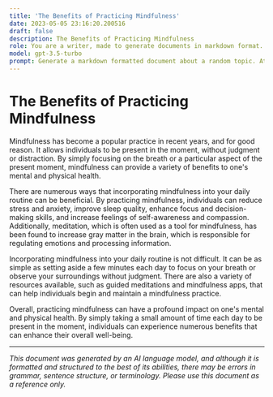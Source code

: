 ```yaml
---
title: 'The Benefits of Practicing Mindfulness'
date: 2023-05-05 23:16:20.200516
draft: false
description: The Benefits of Practicing Mindfulness
role: You are a writer, made to generate documents in markdown format. It is very important that all of the documents you generate are in valid markdown format.
model: gpt-3.5-turbo
prompt: Generate a markdown formatted document about a random topic. At the bottom, include a disclaimer explaining that the document was generated by you. The first line of the document should be the title. Make sure that the entire document is in proper markdown format, using a mix of various tags to make the document visually appealing.
---
```


# The Benefits of Practicing Mindfulness

Mindfulness has become a popular practice in recent years, and for good reason. It allows individuals to be present in the moment, without judgment or distraction. By simply focusing on the breath or a particular aspect of the present moment, mindfulness can provide a variety of benefits to one's mental and physical health.

There are numerous ways that incorporating mindfulness into your daily routine can be beneficial. By practicing mindfulness, individuals can reduce stress and anxiety, improve sleep quality, enhance focus and decision-making skills, and increase feelings of self-awareness and compassion. Additionally, meditation, which is often used as a tool for mindfulness, has been found to increase gray matter in the brain, which is responsible for regulating emotions and processing information.

Incorporating mindfulness into your daily routine is not difficult. It can be as simple as setting aside a few minutes each day to focus on your breath or observe your surroundings without judgment. There are also a variety of resources available, such as guided meditations and mindfulness apps, that can help individuals begin and maintain a mindfulness practice.

Overall, practicing mindfulness can have a profound impact on one's mental and physical health. By simply taking a small amount of time each day to be present in the moment, individuals can experience numerous benefits that can enhance their overall well-being.

---

*This document was generated by an AI language model, and although it is formatted and structured to the best of its abilities, there may be errors in grammar, sentence structure, or terminology. Please use this document as a reference only.*